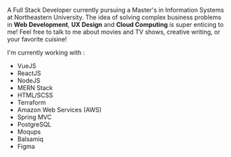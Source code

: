A Full Stack Developer currently pursuing a Master's in Information Systems at Northeastern University. The idea of solving complex business problems in **Web Development**, **UX Design** and **Cloud Computing** is super enticing to me! Feel free to talk to me about movies and TV shows, creative writing, or your favorite cuisine!

I'm currently working with :

-   VueJS
-   ReactJS
-   NodeJS
-   MERN Stack
-   HTML/SCSS
-   Terraform
-   Amazon Web Services (AWS)
-   Spring MVC
-   PostgreSQL
-   Moqups
-   Balsamiq
-   Figma
